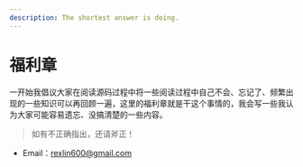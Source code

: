 ```yaml
---
description: The shortest answer is doing.
---
```


# 福利章

一开始我倡议大家在阅读源码过程中将一些阅读过程中自己不会、忘记了、频繁出现的一些知识可以再回顾一遍，这里的福利章就是干这个事情的，我会写一些我认为大家可能容易遗忘、没搞清楚的一些内容。

> 如有不正确指出，还请斧正！

* Email：rexlin600@gmail.com

